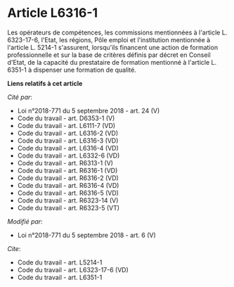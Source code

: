 # Article L6316-1

Les opérateurs de compétences, les commissions mentionnées à l'article L. 6323-17-6, l'Etat, les régions, Pôle emploi et
l'institution mentionnée à l'article L. 5214-1 s'assurent, lorsqu'ils financent une action de formation professionnelle et
sur la base de critères définis par décret en Conseil d'Etat, de la capacité du prestataire de formation mentionné à
l'article L. 6351-1 à dispenser une formation de qualité.

**Liens relatifs à cet article**

_Cité par_:

  - Loi n°2018-771 du 5 septembre 2018 - art. 24 (V)
  - Code du travail - art. D6353-1 (V)
  - Code du travail - art. L6111-7 (VD)
  - Code du travail - art. L6316-2 (VD)
  - Code du travail - art. L6316-3 (VD)
  - Code du travail - art. L6316-4 (VD)
  - Code du travail - art. L6332-6 (VD)
  - Code du travail - art. R6313-1 (V)
  - Code du travail - art. R6316-1 (VD)
  - Code du travail - art. R6316-2 (VD)
  - Code du travail - art. R6316-4 (VD)
  - Code du travail - art. R6316-5 (VD)
  - Code du travail - art. R6323-14 (V)
  - Code du travail - art. R6323-5 (VT)

_Modifié par_:

  - Loi n°2018-771 du 5 septembre 2018 - art. 6 (V)

_Cite_:

  - Code du travail - art. L5214-1
  - Code du travail - art. L6323-17-6 (VD)
  - Code du travail - art. L6351-1

